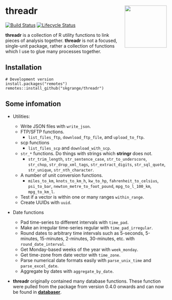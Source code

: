 # **threadr** <a href='https://github.com/skgrange/threadr'><img src='man/figures/logo.png' align="right" height="131.5" /></a>

[![Build Status](https://travis-ci.org/skgrange/threadr.svg?branch=master)](https://travis-ci.org/skgrange/threadr)
[![Lifecycle Status](https://img.shields.io/badge/lifecycle-maturing-blue.svg)](https://www.tidyverse.org/lifecycle/)

**threadr** is a collection of R utility functions to link pieces of analysis together. **threadr** is not a focused, single-unit package, rather a collection of functions which I use to glue many processes together.

## Installation

```
# Development version
install.packages("remotes")
remotes::install_github("skgrange/threadr")
```

## Some infomation

  - Utilities:
    - Write JSON files with `write_json`. 
    - FTP/SFTP functions. 
      - `list_files_ftp`, `download_ftp_file`, and `upload_to_ftp`.
    - scp functions
      - `list_files_scp` and `download_with_scp`. 
    - `str_*` functions. Do things with strings which **stringr** does not. 
      - `str_trim_length`, `str_sentence_case`, `str_to_underscore`, `str_chop`, `str_drop_xml_tags`, `str_extract_digits`, `str_sql_quote`, `str_unique`, `str_nth_character`.
    - A number of unit conversion functions.
      - `miles_to_km`, `knots_to_km_h`, `kw_to_hp`, `fahrenheit_to_celsius`, `psi_to_bar`, `newton_metre_to_foot_pound`, `mpg_to_l_100_km`, `mpg_to_km_l`. 
    - Test if a vector is within one or many ranges `within_range`.
    - Create UUIDs with `uuid`. 

  - Date functions
    - Pad time-series to different intervals with `time_pad`. 
    - Make an irregular time-series regular with `time_pad_irregular`. 
    - Round dates to arbitrary time intervals such as 5-seconds, 5-minutes, 15-minutes, 2-minutes, 30-minutes, etc. with `round_date_interval`.
    - Get Monday-based weeks of the year with `week_monday`. 
    - Get time-zone from date vector with `time_zone`.
    - Parse numerical date formats easily with `parse_unix_time` and `parse_excel_date`.
    - Aggregate by dates with `aggregate_by_date`. 

  - **threadr** originally contained many database functions. These function were pulled from the package from version 0.4.0 onwards and can now be found in [**databaser**](https://github.com/skgrange/databaser).

